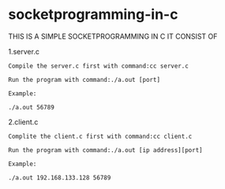 # socketprogramming-in-c

THIS IS A SIMPLE SOCKETPROGRAMMING IN C
IT CONSIST OF 

1.server.c

	Compile the server.c first with command:cc server.c

	Run the program with command:./a.out [port]

	Example:
	
	./a.out 56789

2.client.c

	Complite the client.c first with command:cc client.c

	Run the program with command:./a.out [ip address][port]

	Example:
	
	./a.out 192.168.133.128 56789

